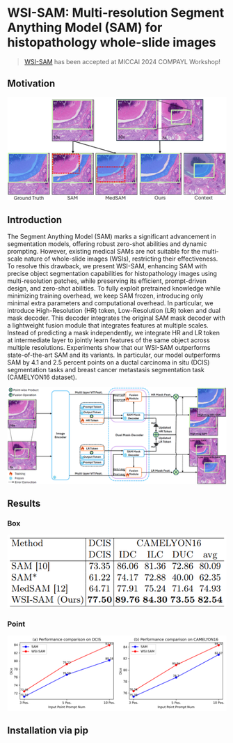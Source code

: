 # WSI-SAM: Multi-resolution Segment Anything Model (SAM) for histopathology whole-slide images

> [WSI-SAM](https://arxiv.org/pdf/2403.09257) has been accepted at MICCAI 2024 COMPAYL Workshop!

## Motivation
<p align="center">
  <img src="demo/fig1.png" alt="fig1">
</p>

## Introduction
The Segment Anything Model (SAM) marks a significant advancement in segmentation models, offering robust zero-shot abilities and dynamic prompting. 
However, existing medical SAMs are not suitable for the multi-scale nature of whole-slide images (WSIs), restricting their
effectiveness. To resolve this drawback, we present WSI-SAM, enhancing SAM with precise object segmentation capabilities for histopathology images using multi-resolution patches, 
while preserving its efficient, prompt-driven design, and zero-shot abilities. 
To fully exploit pretrained knowledge while minimizing training overhead, we keep SAM frozen, introducing only minimal extra parameters and computational overhead.
In particular, we introduce High-Resolution (HR) token, Low-Resolution
(LR) token and dual mask decoder. This decoder integrates the original
SAM mask decoder with a lightweight fusion module that integrates features at multiple scales. Instead of predicting a mask independently, we
integrate HR and LR token at intermediate layer to jointly learn features
of the same object across multiple resolutions. Experiments show that
our WSI-SAM outperforms state-of-the-art SAM and its variants. In particular, our model outperforms SAM by 4.1 and 2.5 percent points on a
ductal carcinoma in situ (DCIS) segmentation tasks and breast cancer
metastasis segmentation task (CAMELYON16 dataset).
<p align="center">
  <img src="demo/fig2.png" alt="fig2">
</p>

## Results
### Box
<p align="center">
  <img src="demo/table1.png" alt="table1">
</p>

### Point
<p align="center">
  <img src="demo/fig4.png" alt="fig4">
</p>

## Installation via pip
